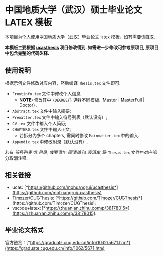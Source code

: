 # 中国地质大学（武汉）硕士毕业论文 LATEX 模板

本项目为个人使用中国地质大学（武汉）毕业论文 latex 模板，如有需要请自取.

**本模板主要根据 [ucasthesis](https://github.com/mohuangrui/ucasthesis) 项目修改得到. 如需进一步修改可参考原项目, 原项目中包含完整的代码注释.**

## 使用说明

根据示例文件修改对应内容，然后编译 `Thesis.tex` 文件即可.

- `Frontinfo.tex` 文件中修改个人信息;
  - **NOTE:** 修改其中 `\DEGREE{}` 选择不同模板. (Master | MasterFull | Doctor) .
- `Abstract.tex` 文件中输入摘要;
- `Prematter.tex` 文件中输入符号列表（默认没有）;
- `CV.tex` 文件中输入个人简历;
- `CHAPTER0.tex` 文件中输入正文;
  - 若拆分为多个 chapters, 需同时修改 `Mainmatter.tex` 中的输入.
- `Appendix.tex` 中修改附录（默认没有）.  
  
若有 *符号列表* 或 *附录*, 或要添加 *图清单* 和 *表清单*, 将 `Thesis.tex` 文件中对应部分取消注释.

## 相关链接

- ucas: [*https://github.com/mohuangrui/ucasthesis*](https://github.com/mohuangrui/ucasthesis);
- Timozer/CUGThesis: [*https://github.com/Timozer/CUGThesis*](https://github.com/Timozer/CUGThesis);
- vscode+latex: [*https://zhuanlan.zhihu.com/p/38178015*](https://zhuanlan.zhihu.com/p/38178015).

## 毕业论文格式

官方链接：[*https://graduate.cug.edu.cn/info/1062/5671.htm*](https://graduate.cug.edu.cn/info/1062/5671.htm)
